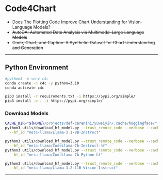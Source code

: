 # Code4Chart

* Does The Plotting Code Improve Chart Understanding for Vision-Language Models?
* <del>AutoDA: Automated Data Analysis via Multimodal Large Language Models</del>
* <del>Code, Chart, and Caption: A Synthetic Dataset for Chart Understanding and Generation</del>

---

## Python Environment

```bash
#python3 -m venv c4c
conda create -n c4c -y python=3.10
conda activate c4c

pip3 install -r requirements.txt -i https://pypi.org/simple/
pip3 install -e . -i https://pypi.org/simple/
```

### Download Models

```bash
CACHE_DIR="${HOME}/projects/def-carenini/yuweiyin/.cache/huggingface/"
python3 utils/download_hf_model.py --trust_remote_code --verbose --cache_dir "${CACHE_DIR}" \
  --hf_id "meta-llama/Llama-3.1-8B-Instruct"

python3 utils/download_hf_model.py --trust_remote_code --verbose --cache_dir "${CACHE_DIR}" \
  --hf_id "meta-llama/CodeLlama-7b-Instruct-hf"
python3 utils/download_hf_model.py --trust_remote_code --verbose --cache_dir "${CACHE_DIR}" \
  --hf_id "meta-llama/CodeLlama-7b-Python-hf"

python3 utils/download_hf_model.py --trust_remote_code --verbose --cache_dir "${CACHE_DIR}" \
  --hf_id "meta-llama/Llama-3.2-11B-Vision-Instruct"
```

---
